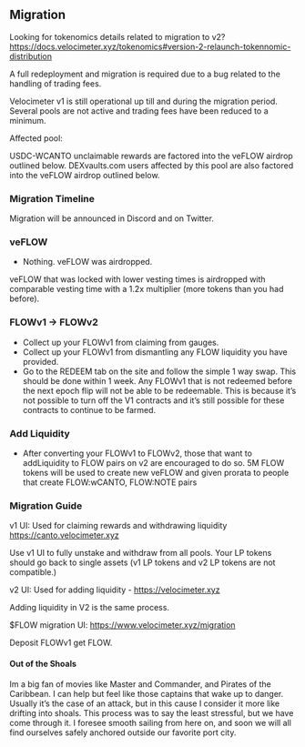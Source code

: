 ## Migration

Looking for tokenomics details related to migration to v2? https://docs.velocimeter.xyz/tokenomics#version-2-relaunch-tokennomic-distribution


 A full redeployment and migration is required due to a bug related to the handling of trading fees.

 Velocimeter v1 is still operational up till and during the migration period. Several pools are not active and trading fees have been reduced to a minimum.

 Affected pool:

 USDC-WCANTO unclaimable rewards are factored into the veFLOW airdrop outlined below. 
 DEXvaults.com users affected by this pool are also factored into the veFLOW airdrop outlined below.

### Migration Timeline



Migration will be announced in Discord and on Twitter. 

### veFLOW 
*  Nothing. veFLOW was airdropped.

veFLOW that was locked with lower vesting times is airdropped with comparable vesting time with a 1.2x multiplier (more tokens than you had before).



### FLOWv1 -> FLOWv2 
*  Collect up your FLOWv1 from claiming from gauges.
*  Collect up your FLOWv1 from dismantling any FLOW liquidity you have provided.
*  Go to the REDEEM tab on the site and follow the simple 1 way swap. This should be done within 1 week. Any FLOWv1 that is not redeemed before the next epoch flip will not be able to be redeemable. This is because it’s not possible to turn off the V1 contracts and it’s still possible for these contracts to continue to be farmed. 

### Add Liquidity
- After converting your FLOWv1 to FLOWv2, those that want to addLiquidity to FLOW pairs on v2 are encouraged to do so.
5M FLOW tokens will be used to create new veFLOW and given prorata to people that create FLOW:wCANTO, FLOW:NOTE pairs



### Migration Guide

v1 UI: Used for claiming rewards and withdrawing liquidity https://canto.velocimeter.xyz

Use v1 UI to fully unstake and withdraw from all pools. Your LP tokens should go back to single assets (v1 LP tokens and v2 LP tokens are not compatible.)

v2 UI: Used for adding liquidity - https://velocimeter.xyz

Adding liquidity in V2 is the same process.

$FLOW migration UI: https://www.velocimeter.xyz/migration

Deposit FLOWv1 get FLOW.



#### Out of the Shoals
Im a big fan of movies like Master and Commander, and Pirates of the Caribbean.
I can help but feel like those captains that wake up to danger.
Usually it’s the case of an attack, but in this cause I consider it more like drifting into shoals. 
This process was to say the least stressful, but we have come through it.
I foresee smooth sailing from here on, and soon we will all find ourselves safely anchored outside our favorite port city.
